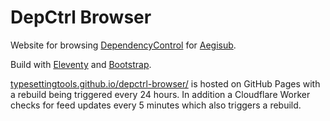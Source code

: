 # DepCtrl Browser
Website for browsing [DependencyControl](https://github.com/TypesettingTools/DependencyControl) for [Aegisub](https://github.com/Aegisub/Aegisub).

Build with [Eleventy](https://www.11ty.dev/) and [Bootstrap](https://getbootstrap.com/).

[typesettingtools.github.io/depctrl-browser/](https://typesettingtools.github.io/depctrl-browser/) is hosted on GitHub Pages with a rebuild being triggered every 24 hours.
In addition a Cloudflare Worker checks for feed updates every 5 minutes which also triggers a rebuild.

